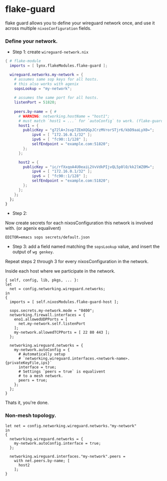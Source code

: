 # flake-guard

flake guard allows you to define your wireguard network once, and use it across multiple `nixosConfiguration` fields.

### Define your network.
- Step 1: create `wireguard-network.nix`
```nix
{ # flake-module
  imports = [ lynx.flakeModules.flake-guard ];

  wireguard.networks.my-network = {
    # assumes same sop keys for all hosts.
    # this also works with agenix
    sopsLookup = "my-network"; 
    
    # assumes the same port for all hosts.
    listenPort = 51820;
    
    peers.by-name = { #
      # WARNING: networking.hostName = "host1"; 
      # must match `host1 = ...` for `autoConfig` to work. (flake-guard-host)
      host1 = {
        publicKey = "g72lA+Jsvp7ZEmXQGpJCrzMVrorSTjr6/kbD9aaLyX0=";
            ipv4 = [ "172.16.0.1/32" ];
            ipv6 = [ "fc90::1/128" ];
            selfEndpoint = "example.com:51820";
        };
      };

      host2 = {
        publicKey = "ic/rfXxqoA4U0eaiL2VvVdkPIjvQL5p0lO/kk2lWZ0M=";
            ipv4 = [ "172.16.0.1/32" ];
            ipv6 = [ "fc90::1/128" ];
            selfEndpoint = "example.com:51820";
        };
      };
    };
  };
}
```

- Step 2:

Now create secrets for each nixosConfiguration this network is involved with. (or agenix equalivent)
```
EDITOR=emacs sops secrets/default.json
```


- Step 3: add a field named matching the `sopsLookup` value, and insert the output of `wg genkey`.

Repeat steps 2 through 3 for every nixosConfiguration in the network.


Inside each host where we participate in the network. 
```
{ self, config, lib, pkgs, ... }:
let
  net = config.networking.wireguard.networks;
in
{
  imports = [ self.nixosModules.flake-guard-host ];
  
  sops.secrets.my-network.mode = "0400";
  networking.firewall.interfaces = {
    eno1.allowedUDPPorts = [
      net.my-network.self.listenPort
    ];
    my-network.allowedTCPPorts = [ 22 80 443 ];
  };

  networking.wireguard.networks = {
    my-network.autoConfig = {
      # Automatically setup
      # `networking.wireguard.interfaces.<network-name>.{privateKeyFile,ips}`
      interface = true;
      # Settings `peers = true` is equalivent 
      # to a mesh network.
      peers = true;
    };
  };
}
```
Thats it, you're done.


### Non-mesh topology.
```
let net = config.networking.wireguard.networks."my-network"
in
{
  networking.wireguard.networks = {
    my-network.autoConfig.interface = true;
  };

  networking.wireguard.interfaces."my-network".peers = 
    with net.peers.by-name; [
      host2
    ];
}
```
